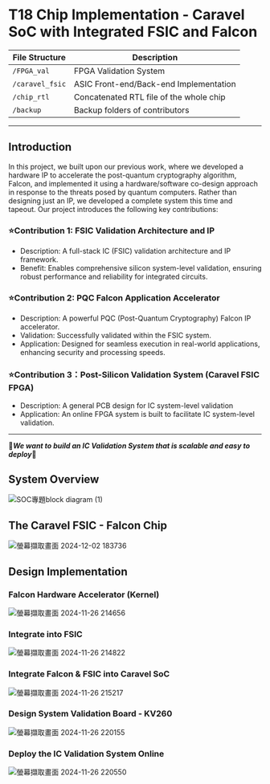 # T18 Chip Implementation - Caravel SoC with Integrated FSIC and Falcon

| File Structure | Description |
| -------------- | ----------- |
|`/FPGA_val`     | FPGA Validation System |
|`/caravel_fsic` | ASIC Front-end/Back-end Implementation |
|`/chip_rtl`     | Concatenated RTL file of the whole chip |
|`/backup`       | Backup folders of contributors |
---
## Introduction

In this project, we built upon our previous work, where we developed a hardware IP to accelerate the post-quantum cryptography algorithm, Falcon, and implemented it using a hardware/software co-design approach in response to the threats posed by quantum computers. Rather than designing just an IP, we developed a complete system this time and tapeout. Our project introduces the following key contributions:

### :star:Contribution 1: FSIC Validation Architecture and IP
-	Description: A full-stack IC (FSIC) validation architecture and IP framework.
-	Benefit: Enables comprehensive silicon system-level validation, ensuring robust performance and reliability for integrated circuits.

### :star:Contribution 2: PQC Falcon Application Accelerator
-	Description: A powerful PQC (Post-Quantum Cryptography) Falcon IP accelerator.
-	Validation: Successfully validated within the FSIC system.
-	Application: Designed for seamless execution in real-world applications, enhancing security and processing speeds.

### :star:Contribution 3：Post-Silicon Validation System (Caravel FSIC FPGA)
-	Description: A general PCB design for IC system-level validation
-	Application: An online FPGA system is built to facilitate IC system-level validation. 
---
:hammer:***We want to build an IC Validation System that is scalable and easy to deploy***:hammer:

## System Overview
![SOC專題block diagram (1)](https://github.com/user-attachments/assets/8cd54385-f034-4435-9ce3-fb09ea7bccca)

## The Caravel FSIC - Falcon Chip
![螢幕擷取畫面 2024-12-02 183736](https://github.com/user-attachments/assets/fe4307b4-7884-4699-a136-1bbf99d707ae)

## Design Implementation

### Falcon Hardware Accelerator (Kernel)
![螢幕擷取畫面 2024-11-26 214656](https://github.com/user-attachments/assets/44516354-ecb1-4039-aaa5-8523b8bb278a)

### Integrate into FSIC
![螢幕擷取畫面 2024-11-26 214822](https://github.com/user-attachments/assets/a8767e7f-18a9-4e68-a821-b643f1157a23)

### Integrate Falcon & FSIC into Caravel SoC
![螢幕擷取畫面 2024-11-26 215217](https://github.com/user-attachments/assets/8edd1512-ee97-4fee-8885-037089e6c7bb)

### Design System Validation Board - KV260
![螢幕擷取畫面 2024-11-26 220155](https://github.com/user-attachments/assets/bf028cf1-0af2-4b60-b410-f19deb5b9253)

### Deploy the IC Validation System Online
![螢幕擷取畫面 2024-11-26 220550](https://github.com/user-attachments/assets/6f71b495-94af-4afc-91c0-8933c556d78d)





